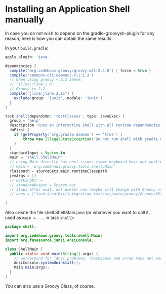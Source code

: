 # Installing an Application Shell manually

In case you do not wish to depend on the gradle-groovysh-plugin for any reason, here is how you can obtain
the same results:

In your ```build.gradle```:

```Groovy
apply plugin: 'java'

dependencies {
  compile('org.codehaus.groovy:groovy-all:2.4.0') { force = true }
  compile('commons-cli:commons-cli:1.2')
  // when using groovy < 2.2 above:
  // "jline:jline:1.0"
  // Groovy >= 2.2
  compile("jline:jline:2.11") {
    exclude(group: 'junit', module: 'junit')
  }
}

task shell(dependsOn: 'testClasses', type: JavaExec) {
  group = 'help'
  description 'Runs an interactive shell with all runtime dependencies. "Use with gradle -q shell".'
  doFirst {
    if (getProperty('org.gradle.daemon') == 'true') {
        throw new IllegalStateException('Do not run shell with gradle daemon, it will eat your arrow keys.')
    }
  }
  standardInput = System.in
  main = 'shell.ShellMain'
  // using Main directly has ansi issues (some keyboard keys not working)
  // main = 'org.codehaus.groovy.tools.shell.Main'
  classpath = sourceSets.main.runtimeClasspath
  jvmArgs = []
  // workingDir =
  // standardOutput = System.out
  // stops after eval, not useful now (maybe will change with Groovy >= 2.3.2)
  // args = ["load $rootDir/integration-test/src/main/groovy/GroovyshStartup.groovy"]

}
```

Also create the file shell.ShellMain.java (or whatever you want to call it, used as ```main = ...``` in task ```shell```):

```Java
package shell;

import org.codehaus.groovy.tools.shell.Main;
import org.fusesource.jansi.AnsiConsole;

class ShellMain {
  public static void main(String[] args) {
    // workaround for jAnsi problems, (backspace and arrow keys not working)
    AnsiConsole.systemUninstall();
    Main.main(args);
  }
}
```

You can also use a Groovy Class, of course.
